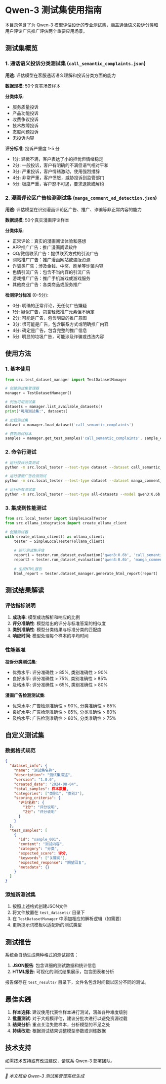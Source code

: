 # Qwen-3 测试集使用指南

本目录包含了为 Qwen-3 模型评估设计的专业测试集，涵盖通话语义投诉分类和用户评论广告推广评估两个重要应用场景。

## 测试集概览

### 1. 通话语义投诉分类测试集 (`call_semantic_complaints.json`)

**用途**: 评估模型在客服通话语义理解和投诉分类方面的能力

**数据规模**: 50个真实场景样本

**分类体系**:
- 服务质量投诉
- 产品功能投诉  
- 收费争议投诉
- 技术故障投诉
- 态度问题投诉
- 无投诉内容

**评分标准**: 投诉严重度 1-5 分
- 1分: 轻微不满，客户表达了小的担忧但情绪稳定
- 2分: 一般投诉，客户有明确的不满但语气相对平和
- 3分: 严重投诉，客户情绪激动，使用强烈措辞
- 4分: 非常严重，客户愤怒，威胁投诉到监管部门
- 5分: 极度严重，客户怒不可遏，要求退款或解约

### 2. 漫画评论区广告检测测试集 (`manga_comment_ad_detection.json`)

**用途**: 评估模型在识别漫画评论区广告、推广、诈骗等非正常内容的能力

**数据规模**: 50个真实漫画评论样本

**分类体系**:
- 正常评论：真实的漫画阅读体验和感想
- APP推广广告：推广漫画阅读软件
- QQ/微信联系广告：提供联系方式的引流广告
- 网站推广广告：推广漫画网站或盗版资源
- 诈骗类广告：涉及金钱、中奖、刷单等诈骗内容
- 色情引流广告：包含不当内容的引流广告
- 游戏推广广告：推广手机游戏或游戏服务
- 其他商业广告：各类商品或服务推广

**检测评分标准** (0-5分):
- 0分: 明确的正常评论，无任何广告嫌疑
- 1分: 疑似广告，包含轻微推广元素但不确定
- 2分: 可能是广告，包含明显的推广意图
- 3分: 很可能是广告，包含联系方式或明确推广内容
- 4分: 确定是广告，包含完整的推广信息
- 5分: 明显的垃圾广告，可能涉及诈骗或违法内容

## 使用方法

### 1. 基本使用

```python
from src.test_dataset_manager import TestDatasetManager

# 创建测试集管理器
manager = TestDatasetManager()

# 列出可用测试集
datasets = manager.list_available_datasets()
print("可用测试集:", datasets)

# 加载测试集
dataset = manager.load_dataset('call_semantic_complaints')

# 获取测试样本
samples = manager.get_test_samples('call_semantic_complaints', sample_count=10)
```

### 2. 命令行测试

```bash
# 运行投诉分类测试
python -m src.local_tester --test-type dataset --dataset call_semantic_complaints --model qwen3:0.6b --sample-count 10

# 运行漫画广告检测测试
python -m src.local_tester --test-type dataset --dataset manga_comment_ad_detection --model qwen3:0.6b

# 运行所有测试集
python -m src.local_tester --test-type all-datasets --model qwen3:0.6b --sample-count 5
```

### 3. 集成到性能测试

```python
from src.local_tester import SimpleLocalTester
from src.ollama_integration import create_ollama_client

# 创建测试器
with create_ollama_client() as ollama_client:
    tester = SimpleLocalTester(ollama_client)
    
    # 运行测试集评估
    report1 = tester.run_dataset_evaluation('qwen3:0.6b', 'call_semantic_complaints')
    report2 = tester.run_dataset_evaluation('qwen3:0.6b', 'manga_comment_ad_detection')
    
    # 生成HTML报告
    html_report = tester.dataset_manager.generate_html_report(report)
```

## 测试结果解读

### 评估指标说明

1. **成功率**: 模型成功解析和响应的比例
2. **评分准确性**: 模型给出的评分与标准答案的相似度
3. **类别准确性**: 模型分类结果与标准分类的匹配度
4. **响应时间**: 模型处理每个样本的平均时间

### 性能基准

**投诉分类测试集**:
- 优秀水平: 评分准确性 > 85%, 类别准确性 > 90%
- 良好水平: 评分准确性 > 75%, 类别准确性 > 85%
- 及格水平: 评分准确性 > 65%, 类别准确性 > 80%

**漫画广告检测测试集**:
- 优秀水平: 广告检测准确性 > 90%, 分类准确性 > 85%
- 良好水平: 广告检测准确性 > 85%, 分类准确性 > 80%
- 及格水平: 广告检测准确性 > 80%, 分类准确性 > 75%

## 自定义测试集

### 数据格式规范

```json
{
  "dataset_info": {
    "name": "测试集名称",
    "description": "测试集描述",
    "version": "1.0.0",
    "created_date": "2024-08-04",
    "total_samples": 样本数量,
    "categories": ["类别1", "类别2"],
    "scoring_criteria": {
      "评分名称": {
        "1分": "评分说明",
        "2分": "评分说明"
      }
    }
  },
  "test_samples": [
    {
      "id": "sample_001",
      "content": "测试内容",
      "category": "分类",
      "expected_score": 评分,
      "keywords": ["关键词"],
      "expected_response": "期望回复",
      "metadata": {}
    }
  ]
}
```

### 添加新测试集

1. 按照上述格式创建JSON文件
2. 将文件放置在 `test_datasets/` 目录下
3. 在 `TestDatasetManager` 中添加相应的解析逻辑（如需要）
4. 更新提示词模板以适配新的测试类型

## 测试报告

系统会自动生成两种格式的测试报告：

1. **JSON报告**: 包含详细的测试数据和统计信息
2. **HTML报告**: 可视化的测试结果展示，包含图表和分析

报告保存在 `test_results/` 目录下，文件名包含时间戳以区分不同的测试。

## 最佳实践

1. **样本选择**: 建议使用代表性样本进行测试，涵盖各种难度级别
2. **批量测试**: 对于大规模评估，建议分批次进行以避免资源过载
3. **结果分析**: 重点关注失败样本，分析模型的不足之处
4. **持续改进**: 根据测试结果调整模型参数或训练数据

## 技术支持

如需技术支持或有改进建议，请联系 Qwen-3 部署团队。

---

*🤖 本文档由 Qwen-3 测试集管理系统生成*